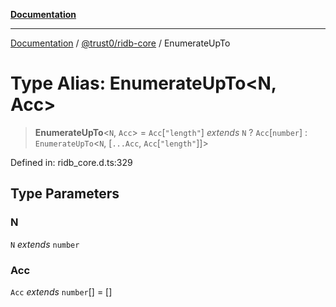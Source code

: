 [**Documentation**](../../../README.md)

***

[Documentation](../../../README.md) / [@trust0/ridb-core](../README.md) / EnumerateUpTo

# Type Alias: EnumerateUpTo\<N, Acc\>

> **EnumerateUpTo**\<`N`, `Acc`\> = `Acc`\[`"length"`\] *extends* `N` ? `Acc`\[`number`\] : `EnumerateUpTo`\<`N`, \[`...Acc`, `Acc`\[`"length"`\]\]\>

Defined in: ridb\_core.d.ts:329

## Type Parameters

### N

`N` *extends* `number`

### Acc

`Acc` *extends* `number`[] = \[\]
